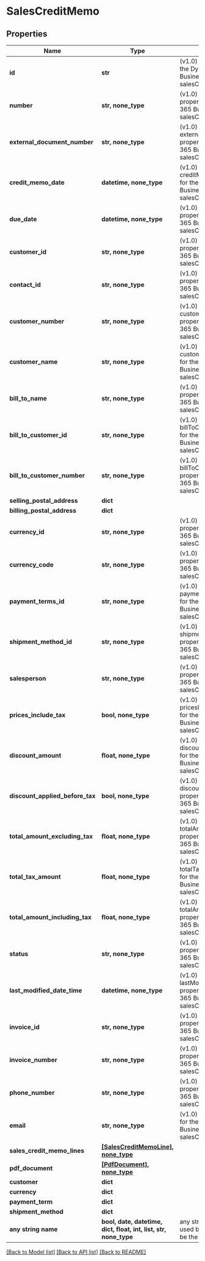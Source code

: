 # SalesCreditMemo


## Properties
Name | Type | Description | Notes
------------ | ------------- | ------------- | -------------
**id** | **str** | (v1.0) The id property for the Dynamics 365 Business Central salesCreditMemo entity | [optional] 
**number** | **str, none_type** | (v1.0) The number property for the Dynamics 365 Business Central salesCreditMemo entity | [optional] 
**external_document_number** | **str, none_type** | (v1.0) The externalDocumentNumber property for the Dynamics 365 Business Central salesCreditMemo entity | [optional] 
**credit_memo_date** | **datetime, none_type** | (v1.0) The creditMemoDate property for the Dynamics 365 Business Central salesCreditMemo entity | [optional] 
**due_date** | **datetime, none_type** | (v1.0) The dueDate property for the Dynamics 365 Business Central salesCreditMemo entity | [optional] 
**customer_id** | **str, none_type** | (v1.0) The customerId property for the Dynamics 365 Business Central salesCreditMemo entity | [optional] 
**contact_id** | **str, none_type** | (v1.0) The contactId property for the Dynamics 365 Business Central salesCreditMemo entity | [optional] 
**customer_number** | **str, none_type** | (v1.0) The customerNumber property for the Dynamics 365 Business Central salesCreditMemo entity | [optional] 
**customer_name** | **str, none_type** | (v1.0) The customerName property for the Dynamics 365 Business Central salesCreditMemo entity | [optional] 
**bill_to_name** | **str, none_type** | (v1.0) The billToName property for the Dynamics 365 Business Central salesCreditMemo entity | [optional] 
**bill_to_customer_id** | **str, none_type** | (v1.0) The billToCustomerId property for the Dynamics 365 Business Central salesCreditMemo entity | [optional] 
**bill_to_customer_number** | **str, none_type** | (v1.0) The billToCustomerNumber property for the Dynamics 365 Business Central salesCreditMemo entity | [optional] 
**selling_postal_address** | **dict** |  | [optional] 
**billing_postal_address** | **dict** |  | [optional] 
**currency_id** | **str, none_type** | (v1.0) The currencyId property for the Dynamics 365 Business Central salesCreditMemo entity | [optional] 
**currency_code** | **str, none_type** | (v1.0) The currencyCode property for the Dynamics 365 Business Central salesCreditMemo entity | [optional] 
**payment_terms_id** | **str, none_type** | (v1.0) The paymentTermsId property for the Dynamics 365 Business Central salesCreditMemo entity | [optional] 
**shipment_method_id** | **str, none_type** | (v1.0) The shipmentMethodId property for the Dynamics 365 Business Central salesCreditMemo entity | [optional] 
**salesperson** | **str, none_type** | (v1.0) The salesperson property for the Dynamics 365 Business Central salesCreditMemo entity | [optional] 
**prices_include_tax** | **bool, none_type** | (v1.0) The pricesIncludeTax property for the Dynamics 365 Business Central salesCreditMemo entity | [optional] 
**discount_amount** | **float, none_type** | (v1.0) The discountAmount property for the Dynamics 365 Business Central salesCreditMemo entity | [optional] 
**discount_applied_before_tax** | **bool, none_type** | (v1.0) The discountAppliedBeforeTax property for the Dynamics 365 Business Central salesCreditMemo entity | [optional] 
**total_amount_excluding_tax** | **float, none_type** | (v1.0) The totalAmountExcludingTax property for the Dynamics 365 Business Central salesCreditMemo entity | [optional] 
**total_tax_amount** | **float, none_type** | (v1.0) The totalTaxAmount property for the Dynamics 365 Business Central salesCreditMemo entity | [optional] 
**total_amount_including_tax** | **float, none_type** | (v1.0) The totalAmountIncludingTax property for the Dynamics 365 Business Central salesCreditMemo entity | [optional] 
**status** | **str, none_type** | (v1.0) The status property for the Dynamics 365 Business Central salesCreditMemo entity | [optional] 
**last_modified_date_time** | **datetime, none_type** | (v1.0) The lastModifiedDateTime property for the Dynamics 365 Business Central salesCreditMemo entity | [optional] 
**invoice_id** | **str, none_type** | (v1.0) The invoiceId property for the Dynamics 365 Business Central salesCreditMemo entity | [optional] 
**invoice_number** | **str, none_type** | (v1.0) The invoiceNumber property for the Dynamics 365 Business Central salesCreditMemo entity | [optional] 
**phone_number** | **str, none_type** | (v1.0) The phoneNumber property for the Dynamics 365 Business Central salesCreditMemo entity | [optional] 
**email** | **str, none_type** | (v1.0) The email property for the Dynamics 365 Business Central salesCreditMemo entity | [optional] 
**sales_credit_memo_lines** | [**[SalesCreditMemoLine], none_type**](SalesCreditMemoLine.md) |  | [optional] 
**pdf_document** | [**[PdfDocument], none_type**](PdfDocument.md) |  | [optional] 
**customer** | **dict** |  | [optional] 
**currency** | **dict** |  | [optional] 
**payment_term** | **dict** |  | [optional] 
**shipment_method** | **dict** |  | [optional] 
**any string name** | **bool, date, datetime, dict, float, int, list, str, none_type** | any string name can be used but the value must be the correct type | [optional]

[[Back to Model list]](../README.md#documentation-for-models) [[Back to API list]](../README.md#documentation-for-api-endpoints) [[Back to README]](../README.md)


